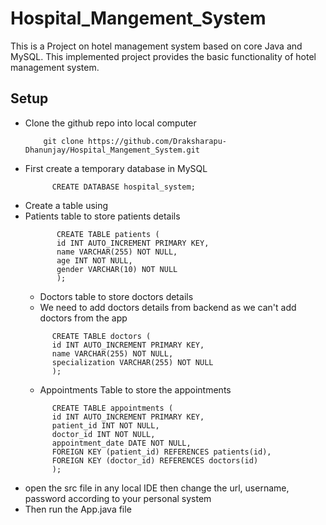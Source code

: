 # Hospital_Mangement_System
This is a Project on hotel management system based on core Java and MySQL. This implemented project provides the basic functionality of hotel management system.

## Setup
* Clone the github repo into local computer
  ```shell
      git clone https://github.com/Draksharapu-Dhanunjay/Hospital_Mangement_System.git
  ```
* First create a temporary database in MySQL
  ```shell
        CREATE DATABASE hospital_system;
  ```
* Create a table using
* Patients table to store patients details
  ```shell
         CREATE TABLE patients (
         id INT AUTO_INCREMENT PRIMARY KEY,
         name VARCHAR(255) NOT NULL,
         age INT NOT NULL,
         gender VARCHAR(10) NOT NULL
         );
  ```
  * Doctors table to store doctors details
  * We need to add doctors details from backend as we can't add doctors from the app
  ```shell
        CREATE TABLE doctors (
        id INT AUTO_INCREMENT PRIMARY KEY,
        name VARCHAR(255) NOT NULL,
        specialization VARCHAR(255) NOT NULL
        );
  ```
  * Appointments Table to store the appointments
  ```shell
        CREATE TABLE appointments (
        id INT AUTO_INCREMENT PRIMARY KEY,
        patient_id INT NOT NULL,
        doctor_id INT NOT NULL,
        appointment_date DATE NOT NULL,
        FOREIGN KEY (patient_id) REFERENCES patients(id),
        FOREIGN KEY (doctor_id) REFERENCES doctors(id)
        );
  ```
* open the src file in any local IDE then change the url, username, password according to your personal system
* Then run the App.java file
